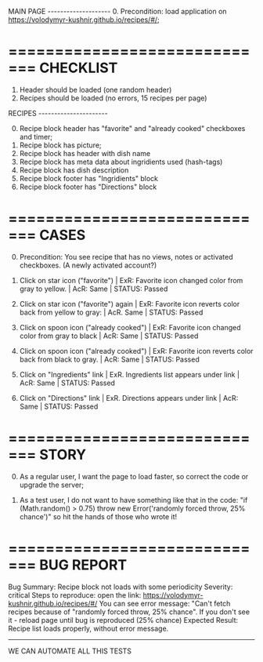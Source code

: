 MAIN PAGE --------------------
0. Precondition: load application on https://volodymyr-kushnir.github.io/recipes/#/;

=============================
CHECKLIST
=============================

1. Header should be loaded (one random header)
2. Recipes should be loaded (no errors, 15 recipes per page)

RECIPES ----------------------

0. Recipe block header has "favorite" and "already cooked" checkboxes and timer;
1. Recipe block has picture;
2. Recipe block has header with dish name
3. Recipe block has meta data about ingridients used (hash-tags)
4. Recipe block has dish description
5. Recipe block footer has "Ingridients" block
6. Recipe block footer has "Directions" block

=============================
CASES
=============================

0. Precondition: You see recipe that has no views, notes or activated checkboxes. (A newly activated account?)
1. Click on star icon ("favorite") | ExR: Favorite icon changed color from gray to yellow. | AcR: Same | STATUS: Passed
2. Click on star icon ("favorite") again | ExR: Favorite icon reverts color back from yellow to gray: | AcR. Same | STATUS: Passed

3. Click on spoon icon ("already cooked") | ExR: Favorite icon changed color from gray to black | AcR: Same | STATUS: Passed
4. Click on spoon icon ("already cooked") | ExR: Favorite icon reverts color back from black to gray. | AcR: Same | STATUS: Passed

5. Click on "Ingredients" link | ExR. Ingredients list appears under link | AcR: Same | STATUS: Passed
6. Click on "Directions" link | ExR. Directions appears under link | AcR: Same | STATUS: Passed

=============================
STORY
=============================

0. As a regular user, I want the page to load faster, so correct the code or upgrade the server;

1. As a test user, I do not want to have something like that in the code: "if (Math.random() > 0.75) throw new Error('randomly forced throw, 25% chance')" so hit the hands of those who wrote it!

=============================
BUG REPORT
=============================

Bug Summary: Recipe block not loads with some periodicity
Severity: critical
Steps to reproduce: 	open the link: https://volodymyr-kushnir.github.io/recipes/#/
			You can see error message: "Can't fetch recipes because of "randomly forced throw, 25% chance".
			If you don't see it - reload page until bug is reproduced (25% chance)
Expected Result: Recipe list loads properly, without error message.


-----------------------------
WE CAN AUTOMATE ALL THIS TESTS

